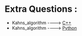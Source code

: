 # Extra Questions :

* Kahns_algorithm ----> [C++](/Code/C++/Kahns_algorithm.cpp)
* Kahns_algorithm ----> [Python](/Code/Python/Kahns_algorithm.py)
